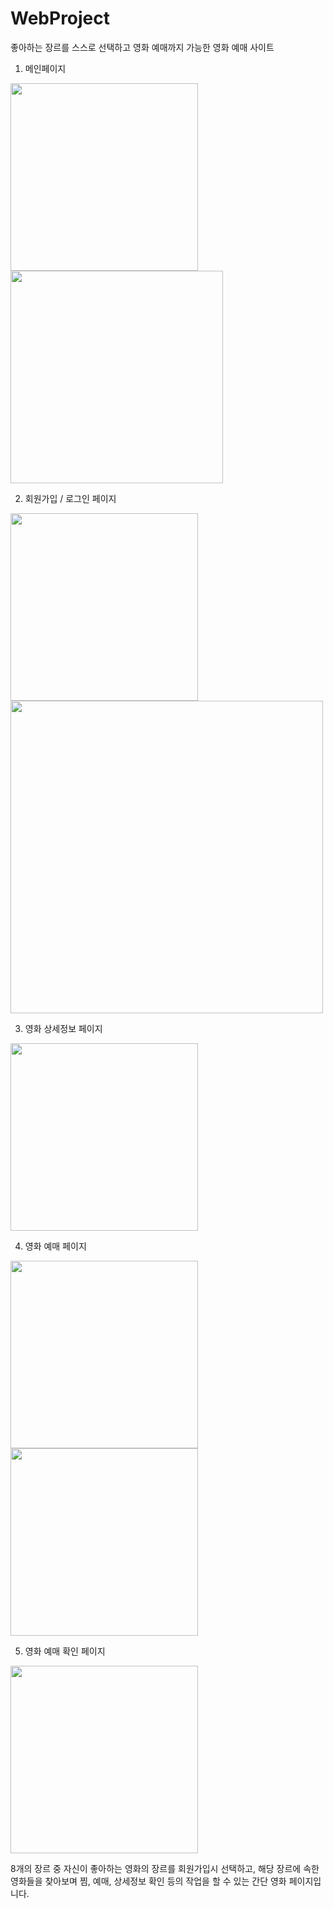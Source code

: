 # WebProject
좋아하는 장르를 스스로 선택하고 영화 예매까지 가능한 영화 예매 사이트



1) 메인페이지
<div>
  <img src="https://user-images.githubusercontent.com/47288015/102312463-1c82e100-3fb2-11eb-9d79-392f7dd730d0.png" width="300">
  <img src="https://user-images.githubusercontent.com/47288015/102312500-2d335700-3fb2-11eb-9ee0-583fb8119683.png" width="340">
</div>

2) 회원가입 / 로그인 페이지
<div>
  <img src="https://user-images.githubusercontent.com/47288015/102312514-345a6500-3fb2-11eb-978c-0c21834ebaa8.png" width="300">
  <img src="https://user-images.githubusercontent.com/47288015/102312535-3b817300-3fb2-11eb-9609-e8c357739290.png" width="500">
</div>

3) 영화 상세정보 페이지
<div>
  <img src="https://user-images.githubusercontent.com/47288015/102312626-67045d80-3fb2-11eb-81dd-e78d735d6623.png" width="300">
  <img scr="https://user-images.githubusercontent.com/47288015/102312650-708dc580-3fb2-11eb-9ba5-1fb9fc4bfa71.png" width="300">
</div>
            
4) 영화 예매 페이지
<div>
  <img src="https://user-images.githubusercontent.com/47288015/102312582-52c06080-3fb2-11eb-849a-b0970c8fb1fc.png" width="300">
  <img src="https://user-images.githubusercontent.com/47288015/102312614-5e138c00-3fb2-11eb-8b81-093dfc711633.png" width="300">
</div>

5) 영화 예매 확인 페이지
<div>
  <img src="https://user-images.githubusercontent.com/47288015/102312561-489e6200-3fb2-11eb-89d1-274b9cccc5aa.png" width="300">
</div>



8개의 장르 중 자신이 좋아하는 영화의 장르를 회원가입시 선택하고, 해당 장르에 속한 영화들을 찾아보며 
찜, 예매, 상세정보 확인 등의 작업을 할 수 있는 간단 영화 페이지입니다.
